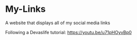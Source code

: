 # My-Links
A website that displays all of my social media links


Following a Devaslife tutorial: https://youtu.be/u71pHOyvBp0
